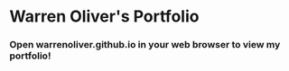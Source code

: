 # Warren Oliver's Portfolio

### Open warrenoliver.github.io in your web browser to view my portfolio!